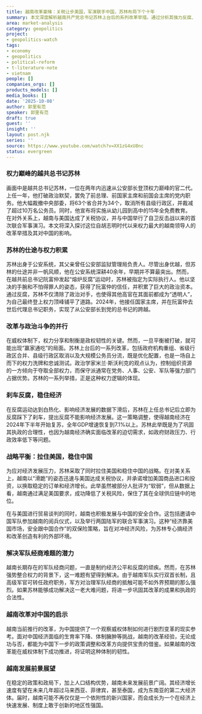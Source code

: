 ```yaml
---
title: 越南改革豪赌：关税让步美国，军演联手中国，苏林布局下个十年
summary: 本文深度解析越南共产党总书记苏林上台后的系列改革举措。通过分析其强力反腐、政府机构重组、以及在对美贸易和对华安全合作中的微妙平衡，探讨其如何整合权力、稳定政局，并为越南经济发展奠定基础，为中国提供威权体制改革的现实参考。
area: market-analysis
category: geopolitics
project:
- geopolitics-watch
tags:
- economy
- geopolitics
- political-reform
- t-literature-note
- vietnam
people: []
companies_orgs: []
products_models: []
media_books: []
date: '2025-10-08'
author: 郭里有范
speaker: 郭里有范
draft: true
guest: ''
insight: ''
layout: post.njk
series: ''
source: https://www.youtube.com/watch?v=XX1zG4xU8nc
status: evergreen
---
```

### 权力巅峰的越共总书记苏林

画面中是越共总书记苏林，一位在两年内迅速从公安部长登顶权力巅峰的官二代。上任一年，他打破政治默契，罢免了前总理、前国家主席和前国会主席的党内职务。他大幅裁撤中央部委，将63个省合并为34个，取消所有县级行政区，并裁减了超过10万名公务员。同时，他宣布将实施从幼儿园到高中的15年全免费教育。在对外关系上，越南与美国达成了关税协议，并与中国举行了自卫反击战以来的首次联合军事演习。本文将深入探讨这位自胡志明时代以来权力最大的越南领导人的改革举措及其对中国的影响。

### 苏林的仕途与权力积累

苏林出身于公安系统，其父亲曾任公安部监狱管理局负责人。尽管出身优越，但苏林的仕途并非一帆风顺，他在公安系统深耕40余年，早期并不算最突出。然而，在越共前总书记阮富仲发起“熔炉反腐”运动时，苏林被指定为实际执行人。他以坚决的手腕和不怕得罪人的姿态，获得了阮富仲的信任，并积累了巨大的政治资本。通过反腐，苏林不仅清除了政治对手，也使得其他高官在其面前都成为“透明人”，为自己最终登上权力顶峰铺平了道路。2024年，他接任国家主席，并在阮富仲去世后代理总书记职务，实现了从公安部长到党的总书记的跨越。

### 改革与政治斗争的并行

在威权体制下，权力分享和制衡是政权韧性的关键。然而，一旦平衡被打破，就可能出现“赢家通吃”的局面。苏林上台后的一系列改革，包括政府机构重组、省级行政区合并、县级行政区取消以及大规模公务员分流，既是优化配置，也是一场自上而下的权力洗牌和忠诚测试。政治学家米兰·斯沃利克的观点认为，控制组织资源的一方倾向于夺取全部权力，而保守派通常在党务、人事、公安、军队等强力部门占据优势。苏林的一系列举措，正是这种权力逻辑的体现。

### 刹车反腐，稳住经济

在反腐运动达到白热化、影响经济发展的数据下滑后，苏林在上任总书记后立即为反腐踩下了刹车，提出反腐不能影响经济发展。这一策略调整，使得越南经济在2024年下半年开始复苏，全年GDP增速恢复到7.1%以上。苏林此举既是为了巩固其执政的合理性，也因为越南经济确实面临改革的迫切需求，如政府财政压力、行政效率低下等问题。

### 战略平衡：拉住美国，稳住中国

为应对经济发展压力，苏林采取了同时拉住美国和稳住中国的战略。在对美关系上，越南以“滑跪”的姿态迅速与美国达成关税协议，并承诺增加美国商品进口和投资，以换取稳定的订单和经济增长。此举虽然被部分人批评为“软弱”，但从数据上看，越南通过满足美国要求，成功降低了关税风险，保住了其在全球供应链中的地位。

在与美国进行贸易谈判的同时，越南也积极发展与中国的安全合作。这包括邀请中国军队参加越南的阅兵仪式，以及举行两国陆军的联合军事演习。这种“经济靠美国市场，安全跟中国合作”的双保险策略，旨在对冲经济风险，为苏林专心搞经济和改革创造有利的外部环境。

### 解决军队经商难题的潜力

越南长期存在的军队经商问题，一直是制约经济公平和反腐的顽疾。然而，在苏林强势整合权力的背景下，这一难题有望得到解决。由于越南军队实行双首长制，且高级军官可转任政府职务，军方对治理军队经商的抵触可能不如外界预期的那么强烈。如果苏林能够成功解决这一老大难问题，将进一步巩固其改革的成果和执政的合法性。

### 越南改革对中国的启示

越南当前推行的改革，为中国提供了一个观察威权体制如何进行剧烈变革的现实参考。面对中国经济面临的生育率下降、体制臃肿等挑战，越南的改革经验，无论成功与否，都能为中国下一步的政策调整和改革方向提供宝贵的借鉴。如果越南的改革能在威权体制下成功推进，将证明这种体制的韧性。

### 越南发展前景展望

在稳定的政策和政局下，加上人口结构优势，越南未来发展前景广阔。其经济增长速度有望在未来几年超过马来西亚、菲律宾，甚至泰国，成为东南亚的第二大经济体。届时，越南可能不再仅仅是一个依附性的新兴国家，而会成长为一个在经济上快速发展、制度上敢于创新的地区性强国。